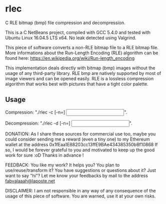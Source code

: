 # rlec
C RLE bitmap (bmp) file compression and decompression.

This is a C NetBeans project, compiled with GCC 5.4.0 and tested with Ubuntu
Linux 16.04.5 LTS x64. No leak detected using Valgrind.

This piece of software converts a non-RLE bitmap file to a RLE bitmap file. More
informations about the Run-Length Encoding (RLE) algorithm can be found here:
https://en.wikipedia.org/wiki/Run-length_encoding

This implementation deals directly with bitmap (bmp) images without the usage of
any third-party library. RLE bmp are natively supported by most of image viewers
and can be opened easily. RLE is a lossless compression algorithm that works
best with pictures that have a tight color palette.

## Usage
Compression: "./rlec -c [-n=<output bmp file path>] <input bmp file path>".

Decompression: "./rlec -d [-n=<output bmp file path>] <input bmp file path>".

DONATION:
As I share these sources for commercial use too, maybe you could consider
sending me a reward (even a tiny one) to my Ethereum wallet at the address
0x1fEaa1E88203cc13ffE9BAe434385350bBf10868
If so, I would be forever grateful to you and motivated to keep up the good work
for sure :oD Thanks in advance !

FEEDBACK:
You like my work? It helps you? You plan to use/reuse/transform it? You have
suggestions or questions about it? Just want to say "hi"? Let me know your
feedbacks by mail to the address fabvalaaah@laposte.net

DISCLAIMER:
I am not responsible in any way of any consequence of the usage of this piece of
software. You are warned, use it at your own risks.